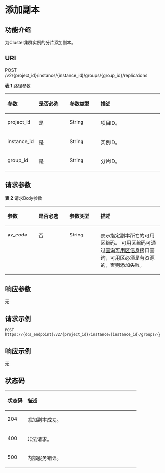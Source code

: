 # 添加副本<a name="CreateReplication"></a>

## 功能介绍<a name="section1989923194418"></a>

为Cluster集群实例的分片添加副本。

## URI<a name="section99320238441"></a>

POST /v2/\{project\_id\}/instance/\{instance\_id\}/groups/\{group\_id\}/replications

**表 1**  路径参数

<a name="table2984237446"></a>
<table><thead align="left"><tr id="row2972233448"><th class="cellrowborder" valign="top" width="20%" id="mcps1.2.5.1.1"><p id="p49892319446"><a name="p49892319446"></a><a name="p49892319446"></a>参数</p>
</th>
<th class="cellrowborder" valign="top" width="20%" id="mcps1.2.5.1.2"><p id="p79992315440"><a name="p79992315440"></a><a name="p79992315440"></a>是否必选</p>
</th>
<th class="cellrowborder" valign="top" width="20%" id="mcps1.2.5.1.3"><p id="p1100152318442"><a name="p1100152318442"></a><a name="p1100152318442"></a>参数类型</p>
</th>
<th class="cellrowborder" valign="top" width="40%" id="mcps1.2.5.1.4"><p id="p8101112394412"><a name="p8101112394412"></a><a name="p8101112394412"></a>描述</p>
</th>
</tr>
</thead>
<tbody><tr id="row189713234444"><td class="cellrowborder" valign="top" width="20%" headers="mcps1.2.5.1.1 "><p id="p410282374413"><a name="p410282374413"></a><a name="p410282374413"></a>project_id</p>
</td>
<td class="cellrowborder" valign="top" width="20%" headers="mcps1.2.5.1.2 "><p id="p181031623104412"><a name="p181031623104412"></a><a name="p181031623104412"></a>是</p>
</td>
<td class="cellrowborder" valign="top" width="20%" headers="mcps1.2.5.1.3 "><p id="p910317237447"><a name="p910317237447"></a><a name="p910317237447"></a>String</p>
</td>
<td class="cellrowborder" valign="top" width="40%" headers="mcps1.2.5.1.4 "><p id="p3104102314416"><a name="p3104102314416"></a><a name="p3104102314416"></a>项目ID。</p>
</td>
</tr>
<tr id="row1197523124413"><td class="cellrowborder" valign="top" width="20%" headers="mcps1.2.5.1.1 "><p id="p3104172374413"><a name="p3104172374413"></a><a name="p3104172374413"></a>instance_id</p>
</td>
<td class="cellrowborder" valign="top" width="20%" headers="mcps1.2.5.1.2 "><p id="p201051223184415"><a name="p201051223184415"></a><a name="p201051223184415"></a>是</p>
</td>
<td class="cellrowborder" valign="top" width="20%" headers="mcps1.2.5.1.3 "><p id="p18106323194412"><a name="p18106323194412"></a><a name="p18106323194412"></a>String</p>
</td>
<td class="cellrowborder" valign="top" width="40%" headers="mcps1.2.5.1.4 "><p id="p3107142311449"><a name="p3107142311449"></a><a name="p3107142311449"></a>实例ID。</p>
</td>
</tr>
<tr id="row197423194414"><td class="cellrowborder" valign="top" width="20%" headers="mcps1.2.5.1.1 "><p id="p161084232441"><a name="p161084232441"></a><a name="p161084232441"></a>group_id</p>
</td>
<td class="cellrowborder" valign="top" width="20%" headers="mcps1.2.5.1.2 "><p id="p710842334412"><a name="p710842334412"></a><a name="p710842334412"></a>是</p>
</td>
<td class="cellrowborder" valign="top" width="20%" headers="mcps1.2.5.1.3 "><p id="p1109172313447"><a name="p1109172313447"></a><a name="p1109172313447"></a>String</p>
</td>
<td class="cellrowborder" valign="top" width="40%" headers="mcps1.2.5.1.4 "><p id="p12110523184414"><a name="p12110523184414"></a><a name="p12110523184414"></a>分片ID。</p>
</td>
</tr>
</tbody>
</table>

## 请求参数<a name="section411072317447"></a>

**表 2**  请求Body参数

<a name="requestParameter"></a>
<table><thead align="left"><tr id="row1811313234447"><th class="cellrowborder" valign="top" width="20%" id="mcps1.2.5.1.1"><p id="p1011912324412"><a name="p1011912324412"></a><a name="p1011912324412"></a>参数</p>
</th>
<th class="cellrowborder" valign="top" width="20%" id="mcps1.2.5.1.2"><p id="p0120122374416"><a name="p0120122374416"></a><a name="p0120122374416"></a>是否必选</p>
</th>
<th class="cellrowborder" valign="top" width="20%" id="mcps1.2.5.1.3"><p id="p17120122364417"><a name="p17120122364417"></a><a name="p17120122364417"></a>参数类型</p>
</th>
<th class="cellrowborder" valign="top" width="40%" id="mcps1.2.5.1.4"><p id="p13121523134416"><a name="p13121523134416"></a><a name="p13121523134416"></a>描述</p>
</th>
</tr>
</thead>
<tbody><tr id="row11113223194411"><td class="cellrowborder" valign="top" width="20%" headers="mcps1.2.5.1.1 "><p id="p21221223134419"><a name="p21221223134419"></a><a name="p21221223134419"></a>az_code</p>
</td>
<td class="cellrowborder" valign="top" width="20%" headers="mcps1.2.5.1.2 "><p id="p112219233446"><a name="p112219233446"></a><a name="p112219233446"></a>否</p>
</td>
<td class="cellrowborder" valign="top" width="20%" headers="mcps1.2.5.1.3 "><p id="p13123132318447"><a name="p13123132318447"></a><a name="p13123132318447"></a>String</p>
</td>
<td class="cellrowborder" valign="top" width="40%" headers="mcps1.2.5.1.4 "><p id="p1412572320446"><a name="p1412572320446"></a><a name="p1412572320446"></a>表示指定副本所在的可用区编码。 可用区编码可通过<a href="https://support.huaweicloud.com/api-dcs/ListAvailableZones.html" target="_blank" rel="noopener noreferrer">查询可用区信息</a>接口查询，可用区必须是有资源的，否则添加失败。</p>
</td>
</tr>
</tbody>
</table>

## 响应参数<a name="section10126152312440"></a>

无

## 请求示例<a name="section8132162304412"></a>

```
POST https://{dcs_endpoint}/v2/{project_id}/instance/{instance_id}/groups/{group_id}/replications
```

## 响应示例<a name="section1013472324414"></a>

无

## 状态码<a name="section14136182317448"></a>

<a name="status_code"></a>
<table><thead align="left"><tr id="row181371223184418"><th class="cellrowborder" valign="top" width="15%" id="mcps1.1.3.1.1"><p id="p51388238445"><a name="p51388238445"></a><a name="p51388238445"></a>状态码</p>
</th>
<th class="cellrowborder" valign="top" width="85%" id="mcps1.1.3.1.2"><p id="p713962384417"><a name="p713962384417"></a><a name="p713962384417"></a>描述</p>
</th>
</tr>
</thead>
<tbody><tr id="row213772344415"><td class="cellrowborder" valign="top" width="15%" headers="mcps1.1.3.1.1 "><p id="p21404236441"><a name="p21404236441"></a><a name="p21404236441"></a>204</p>
</td>
<td class="cellrowborder" valign="top" width="85%" headers="mcps1.1.3.1.2 "><p id="p51401623164411"><a name="p51401623164411"></a><a name="p51401623164411"></a>添加副本成功。</p>
</td>
</tr>
<tr id="row0137192318442"><td class="cellrowborder" valign="top" width="15%" headers="mcps1.1.3.1.1 "><p id="p1414162314415"><a name="p1414162314415"></a><a name="p1414162314415"></a>400</p>
</td>
<td class="cellrowborder" valign="top" width="85%" headers="mcps1.1.3.1.2 "><p id="p16141323174418"><a name="p16141323174418"></a><a name="p16141323174418"></a>非法请求。</p>
</td>
</tr>
<tr id="row313710232441"><td class="cellrowborder" valign="top" width="15%" headers="mcps1.1.3.1.1 "><p id="p15142112316441"><a name="p15142112316441"></a><a name="p15142112316441"></a>500</p>
</td>
<td class="cellrowborder" valign="top" width="85%" headers="mcps1.1.3.1.2 "><p id="p8144192314410"><a name="p8144192314410"></a><a name="p8144192314410"></a>内部服务错误。</p>
</td>
</tr>
</tbody>
</table>

